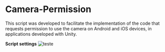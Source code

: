 # Camera-Permission

This script was developed to facilitate the implementation of the code that requests permission to use the camera on Android and iOS devices, in applications developed with Unity.

**Script settings**
![teste](../master/Inspector.png)
